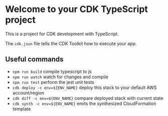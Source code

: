# Welcome to your CDK TypeScript project

This is a project for CDK development with TypeScript.

The `cdk.json` file tells the CDK Toolkit how to execute your app.

## Useful commands

* `npm run build`   compile typescript to js
* `npm run watch`   watch for changes and compile
* `npm run test`    perform the jest unit tests
* `cdk deploy -c env=${ENV_NAME}`      deploy this stack to your default AWS account/region
* `cdk diff -c env=${ENV_NAME}`        compare deployed stack with current state
* `cdk synth -c env=${ENV_NAME}`       emits the synthesized CloudFormation template
